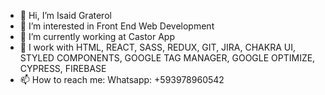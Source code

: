 - 👋 Hi, I’m Isaid Graterol
- 👀 I’m interested in Front End Web Development
- 🌱 I’m currently working at Castor App
- 💞️ I work with HTML, REACT, SASS, REDUX, GIT, JIRA, CHAKRA UI, STYLED COMPONENTS, GOOGLE TAG MANAGER, GOOGLE OPTIMIZE, CYPRESS, FIREBASE
- 📫 How to reach me: Whatsapp: +593978960542

<!---
igraterol1410/igraterol1410 is a ✨ special ✨ repository because its `README.md` (this file) appears on your GitHub profile.
You can click the Preview link to take a look at your changes.
--->
